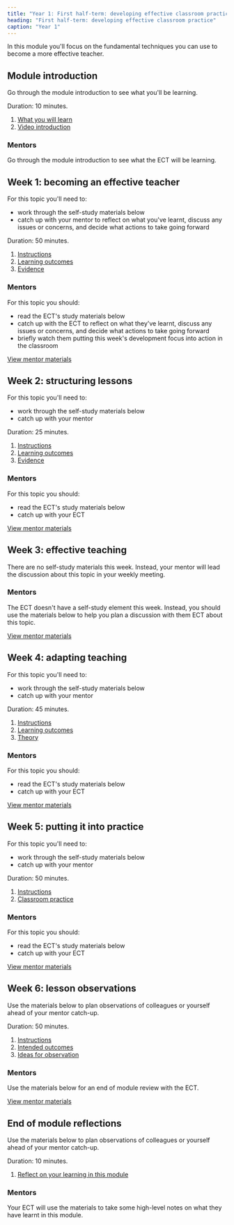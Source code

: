 ```yaml
---
title: "Year 1: First half-term: developing effective classroom practice"
heading: "First half-term: developing effective classroom practice"
caption: "Year 1"
---
```


In this module you'll focus on the fundamental techniques you can use to become a more effective teacher.

## Module introduction

Go through the module introduction to see what you'll be learning.

Duration: 10 minutes.

1. [What you will learn](/education-development-trust/year-1-developing-effective-classroom-practice/intro-ect-what-you-will-learn)
2. [Video introduction](/education-development-trust/year-1-developing-effective-classroom-practice/intro-ect-video-introduction)

### Mentors

Go through the module introduction to see what the ECT will be learning.

## Week 1: becoming an effective teacher

For this topic you'll need to:

- work through the self-study materials below
- catch up with your mentor to reflect on what you've learnt, discuss any issues or concerns, and decide what actions to take going forward

Duration: 50 minutes.

1. [Instructions](/education-development-trust/year-1-developing-effective-classroom-practice/spring-week-1-ect-instructions)
2. [Learning outcomes](/education-development-trust/year-1-developing-effective-classroom-practice/spring-week-1-ect-learning-outcomes)
3. [Evidence](/education-development-trust/year-1-developing-effective-classroom-practice/spring-week-1-ect-evidence)

### Mentors

For this topic you should:

- read the ECT's study materials below
- catch up with the ECT to reflect on what they've learnt, discuss any issues or concerns, and decide what actions to take going forward
- briefly watch them putting this week's development focus into action in the classroom

[View mentor materials](/education-development-trust/year-1-developing-effective-classroom-practice/spring-week-1-mentor-materials)

## Week 2: structuring lessons

For this topic you'll need to:

- work through the self-study materials below
- catch up with your mentor

Duration: 25 minutes.

1. [Instructions](/education-development-trust/year-1-developing-effective-classroom-practice/spring-week-2-ect-instructions)
2. [Learning outcomes](/education-development-trust/year-1-developing-effective-classroom-practice/spring-week-2-ect-learning-outcomes)
3. [Evidence](/education-development-trust/year-1-developing-effective-classroom-practice/spring-week-2-ect-evidence)

### Mentors

For this topic you should:

- read the ECT's study materials below
- catch up with your ECT

[View mentor materials](/education-development-trust/year-1-developing-effective-classroom-practice/spring-week-2-mentor-materials)

## Week 3: effective teaching

There are no self-study materials this week. Instead, your mentor will lead the discussion about this topic in your weekly meeting.


### Mentors

The ECT doesn't have a self-study element this week. Instead, you should use the materials below to help you plan a discussion with them ECT about this topic.

[View mentor materials](/education-development-trust/year-1-developing-effective-classroom-practice/spring-week-3-mentor-materials)

## Week 4: adapting teaching

For this topic you'll need to:

- work through the self-study materials below
- catch up with your mentor

Duration: 45 minutes.

1. [Instructions](/education-development-trust/year-1-developing-effective-classroom-practice/spring-week-4-ect-instructions)
2. [Learning outcomes](/education-development-trust/year-1-developing-effective-classroom-practice/spring-week-4-ect-learning-outcomes)
3. [Theory](/education-development-trust/year-1-developing-effective-classroom-practice/spring-week-4-ect-theory)

### Mentors

For this topic you should:

- read the ECT's study materials below
- catch up with your ECT

[View mentor materials](/education-development-trust/year-1-developing-effective-classroom-practice/spring-week-4-mentor-materials)

## Week 5: putting it into practice

For this topic you'll need to:

- work through the self-study materials below
- catch up with your mentor

Duration: 50 minutes.

1. [Instructions](/education-development-trust/year-1-developing-effective-classroom-practice/spring-week-5-ect-instructions)
2. [Classroom practice](/education-development-trust/year-1-developing-effective-classroom-practice/spring-week-5-ect-classroom-practice)

### Mentors

For this topic you should:

- read the ECT's study materials below
- catch up with your ECT

[View mentor materials](/education-development-trust/year-1-developing-effective-classroom-practice/spring-week-5-mentor-materials)

## Week 6: lesson observations

Use the materials below to plan observations of colleagues or yourself ahead of your mentor catch-up.

Duration: 50 minutes.

1. [Instructions](/education-development-trust/year-1-developing-effective-classroom-practice/spring-week-6-ect-instructions)
2. [Intended outcomes](/education-development-trust/year-1-developing-effective-classroom-practice/spring-week-6-ect-intended-outcomes)
3. [Ideas for observation](/education-development-trust/year-1-developing-effective-classroom-practice/spring-week-6-ect-ideas-for-observation)

### Mentors

Use the materials below for an end of module review with the ECT.

[View mentor materials](/education-development-trust/year-1-developing-effective-classroom-practice/spring-week-6-mentor-materials)

## End of module reflections

Use the materials below to plan observations of colleagues or yourself ahead of your mentor catch-up.

Duration: 10 minutes.

1. [Reflect on your learning in this module](/education-development-trust/year-1-developing-effective-classroom-practice/intro-ect-reflect-on-your-learning-in-this-module)

### Mentors

Your ECT will use the materials to take some high-level notes on what they have learnt in this module.
